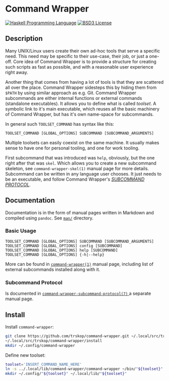 # Command Wrapper

[![Haskell Programming Language](https://img.shields.io/badge/language-Haskell-blue.svg)][Haskell.org]
[![BSD3 License](http://img.shields.io/badge/license-BSD3-brightgreen.svg)][tl;dr Legal: BSD3]


## Description

Many UNIX/Linux users create their own ad-hoc tools that serve a specific need.
This need may be specific to their use-case, their job, or just a one-off.
Core idea of Command Wrapper is to provide a structure for creating such
scripts as fast as possible, and with a reasonable user experience right away.

Another thing that comes from having a lot of tools is that they are scattered
all over the place.  Command Wrapper sidesteps this by hiding them from `$PATH`
by using similar approach as e.g. Git.  Command Wrapper subcommands are either
internal functions or external commands (standalone executables).  It allows
you to define what is called *toolset*.  A symbolic link to it's main
executable, which reuses all the basic machinery of Command Wrapper, but has
it's own name-space for subcommands.

In general such `TOOLSET_COMMAND` has syntax like this:

    TOOLSET_COMMAND [GLOBAL_OPTIONS] SUBCOMMAND [SUBCOMMAND_ARGUMENTS]

Multiple toolsets can easily coexist on the same machine.  It usually makes
sense to have one for personal tooling, and one for work tooling.

First subcommand that was introduced was `help`, obviously, but the one right
after that was `skel`.  Which allows you to create a new subcommand skeleton,
see `command-wrapper-skel(1)` manual page for more details.  Subcommand can be
written in any language user chooses.  It just needs to be an executable, and
follow Command Wrapper's [*SUBCOMMAND PROTOCOL*](#subcommand-protocol).


## Documentation

Documentation is in the form of manual pages written in Markdown and compiled
using `pandoc`.  See [`man/`](./man/) directory.

### Basic Usage

```
TOOLSET_COMMAND [GLOBAL_OPTIONS] SUBCOMMAND [SUBCOMMAND_ARGUMENTS]
TOOLSET_COMMAND [GLOBAL_OPTIONS] config [SUBCOMMAND]
TOOLSET_COMMAND [GLOBAL_OPTIONS] help [SUBCOMMAND]
TOOLSET_COMMAND [GLOBAL_OPTIONS] {-h|--help}
```

More can be found in [`command-wrapper(1)`](man/command-wrapper.1.md) manual
page, including list of external subcommands installed along with it.

### Subcommand Protocol

Is documented in [`command-wrapper-subcommand-protocol(7)`
](man/command-wrapper-subcommand-protocol.7.md) a separate manual page.


## Install

Install `command-wrapper`:

```Bash
git clone https://github.com/trskop/command-wrapper.git ~/.local/src/trskop/command-wrapper
~/.local/src/trskop/command-wrapper/install
mkdir ~/.config/command-wrapper
```

Define new toolset:

```Bash
toolset='INSERT_COMMAND_NAME_HERE'
ln -s ../.local/lib/command-wrapper/command-wrapper ~/bin/"${toolset}"
mkdir ~/.config/"${toolset}" ~/.local/lib/"${toolset}"
```


[Haskell.org]:
  http://www.haskell.org
  "The Haskell Programming Language"
[tl;dr Legal: BSD3]:
  https://tldrlegal.com/license/bsd-3-clause-license-%28revised%29
  "BSD 3-Clause License (Revised)"
